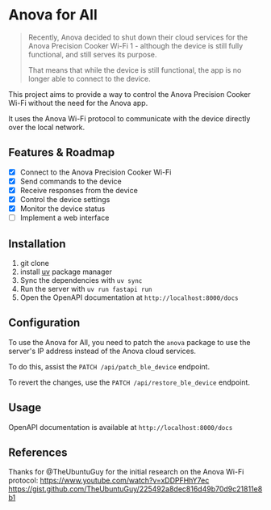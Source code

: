 # Anova for All

> Recently, Anova decided to shut down their cloud services for the Anova Precision Cooker Wi-Fi 1 - although the device
> is still fully functional, and still serves its purpose.
>
> That means that while the device is still functional, the app is no longer able to connect to the device.

This project aims to provide a way to control the Anova Precision Cooker Wi-Fi without the need for the Anova app.

It uses the Anova Wi-Fi protocol to communicate with the device directly over the local network.

## Features & Roadmap

- [x] Connect to the Anova Precision Cooker Wi-Fi
- [x] Send commands to the device
- [x] Receive responses from the device
- [x] Control the device settings
- [x] Monitor the device status
- [ ] Implement a web interface

## Installation

1. git clone
2. install [uv](https://docs.astral.sh/uv/) package manager
3. Sync the dependencies with `uv sync`
4. Run the server with `uv run fastapi run`
5. Open the OpenAPI documentation at `http://localhost:8000/docs`

## Configuration

To use the Anova for All, you need to patch the `anova` package to use the server's IP address instead of the Anova
cloud services.

To do this, assist the `PATCH /api/patch_ble_device` endpoint.

To revert the changes, use the `PATCH /api/restore_ble_device` endpoint.

## Usage

OpenAPI documentation is available at `http://localhost:8000/docs`

## References

Thanks for @TheUbuntuGuy for the initial research on the Anova Wi-Fi protocol:
https://www.youtube.com/watch?v=xDDPFHhY7ec
https://gist.github.com/TheUbuntuGuy/225492a8dec816d49b70d9c21811e8b1